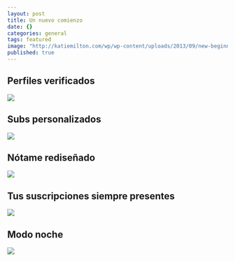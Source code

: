 ```yaml
---
layout: post
title: Un nuevo comienzo
date: {}
categories: general
tags: featured
image: "http://katiemilton.com/wp/wp-content/uploads/2013/09/new-beginning.jpg"
published: true
---
```


## Perfiles verificados
![](http://i.imgur.com/7LwJbeb.png)

## Subs personalizados
![](http://i.imgur.com/zbx2wWe.png)

## Nótame rediseñado
![](http://imgur.com/7LwJbeb,zbx2wWe,95N7Doi,Otl2HBM,42ws523#2)

## Tus suscripciones siempre presentes
![](http://imgur.com/7LwJbeb,zbx2wWe,95N7Doi,Otl2HBM,42ws523#3)

## Modo noche
![](http://i.imgur.com/42ws523.png)
